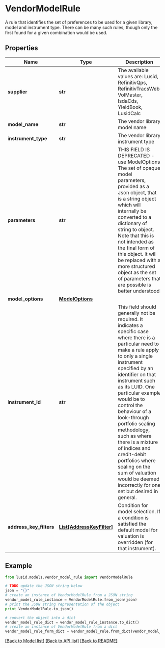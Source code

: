 # VendorModelRule

A rule that identifies the set of preferences to be used for a given library, model and instrument type.  There can be many such rules, though only the first found for a given combination would be used.

## Properties
Name | Type | Description | Notes
------------ | ------------- | ------------- | -------------
**supplier** | **str** | The available values are: Lusid, RefinitivQps, RefinitivTracsWeb, VolMaster, IsdaCds, YieldBook, LusidCalc | 
**model_name** | **str** | The vendor library model name | 
**instrument_type** | **str** | The vendor library instrument type | 
**parameters** | **str** | THIS FIELD IS DEPRECATED - use ModelOptions  The set of opaque model parameters, provided as a Json object, that is a string object which will internally be converted to a dictionary of string to object.  Note that this is not intended as the final form of this object. It will be replaced with a more structured object as the set of parameters that are possible is  better understood. | [optional] 
**model_options** | [**ModelOptions**](ModelOptions.md) |  | [optional] 
**instrument_id** | **str** | This field should generally not be required. It indicates a specific case where there is a particular need to make a rule apply to only a single instrument  specified by an identifier on that instrument such as its LUID. One particular example would be to control the behaviour of a look-through portfolio scaling  methodology, such as where there is a mixture of indices and credit-debit portfolios where scaling on the sum of valuation would be deemed incorrectly for one  set but desired in general. | [optional] 
**address_key_filters** | [**List[AddressKeyFilter]**](AddressKeyFilter.md) | Condition for model selection. If a condition is satisfied the default model for valuation is overridden (for that instrument). | [optional] 

## Example

```python
from lusid.models.vendor_model_rule import VendorModelRule

# TODO update the JSON string below
json = "{}"
# create an instance of VendorModelRule from a JSON string
vendor_model_rule_instance = VendorModelRule.from_json(json)
# print the JSON string representation of the object
print VendorModelRule.to_json()

# convert the object into a dict
vendor_model_rule_dict = vendor_model_rule_instance.to_dict()
# create an instance of VendorModelRule from a dict
vendor_model_rule_form_dict = vendor_model_rule.from_dict(vendor_model_rule_dict)
```
[[Back to Model list]](../README.md#documentation-for-models) [[Back to API list]](../README.md#documentation-for-api-endpoints) [[Back to README]](../README.md)


